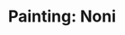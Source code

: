 ---
title: "Painting: Noni"
categories: [painting]
images:
    thumb:
        id: portfolio/painting-noni-photo
    feature:
      - id: portfolio/painting-noni-photo
meta:
    dimensions: 8in x 11in
    media: [acrylic-paint]
---